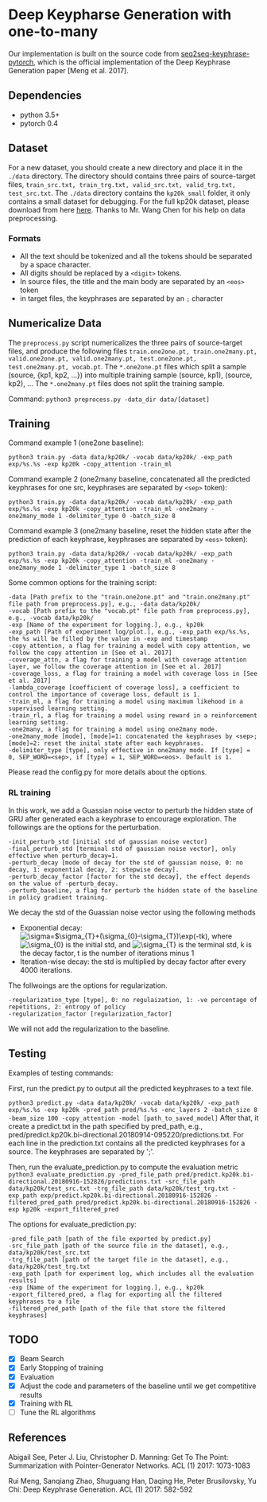 # Deep Keypharse Generation with one-to-many
Our implementation is built on the source code from [seq2seq-keyphrase-pytorch](https://github.com/memray/seq2seq-keyphrase-pytorch), which is the official implementation of the Deep Keyphrase Generation paper \[Meng et al. 2017\].

## Dependencies
* python 3.5+
* pytorch 0.4

## Dataset
For a new dataset, you should create a new directory and place it in the `./data` directory.
The directory should contains three pairs of source-target files, `train_src.txt, train_trg.txt, valid_src.txt, valid_trg.txt, test_src.txt`.
The `./data` directory contains the `kp20k_small` folder, it only contains a small dataset for debugging.
For the full kp20k dataset, please download from here [here](https://www.dropbox.com/s/b5zudclq0pfjdor/kp20k.zip?dl=0). Thanks to Mr. Wang Chen for his help on data preprocessing.

### Formats
* All the text should be tokenized and all the tokens should be separated by a space character.
* All digits should be replaced by a `<digit>` tokens.
* In source files, the title and the main body are separated by an `<eos>` token
* in target files, the keyphrases are separated by an `;` character

## Numericalize Data
The `preprocess.py` script numericalizes the three pairs of source-target files, and produce the following files
`train.one2one.pt, train.one2many.pt, valid.one2one.pt, valid.one2many.pt, test.one2one.pt, test.one2many.pt, vocab.pt`.
The `*.one2one.pt` files which split a sample (source, {kp1, kp2, ...}) into multiple training sample (source, kp1), (source, kp2), ...
The `*.one2many.pt` files does not split the training sample.

Command:
`python3 preprocess.py -data_dir data/[dataset]`

## Training
Command example 1 (one2one baseline):

`python3 train.py -data data/kp20k/ -vocab data/kp20k/ -exp_path exp/%s.%s -exp kp20k -copy_attention -train_ml`

Command example 2 (one2many baseline, concatenated all the predicted keyphrases for one src, keyphrases are separated by `<sep>` token):

`python3 train.py -data data/kp20k/ -vocab data/kp20k/ -exp_path exp/%s.%s -exp kp20k -copy_attention -train_ml -one2many -one2many_mode 1 -delimiter_type 0 -batch_size 8`

Command example 3 (one2many baseline, reset the hidden state after the prediction of each keyphrase, keyphrases are separated by `<eos>` token):

`python3 train.py -data data/kp20k/ -vocab data/kp20k/ -exp_path exp/%s.%s -exp kp20k -copy_attention -train_ml -one2many -one2many_mode 1 -delimiter_type 1 -batch_size 8`

Some common options for the training script:
```
-data [Path prefix to the "train.one2one.pt" and "train.one2many.pt" file path from preprocess.py], e.g., -data data/kp20k/
-vocab [Path prefix to the "vocab.pt" file path from preprocess.py], e.g., -vocab data/kp20k/
-exp [Name of the experiment for logging.], e.g., kp20k
-exp_path [Path of experiment log/plot.], e.g., -exp_path exp/%s.%s, the %s will be filled by the value in -exp and timestamp
-copy_attention, a flag for training a model with copy attention, we follow the copy attention in [See et al. 2017]
-coverage_attn, a flag for training a model with coverage attention layer, we follow the coverage attention in [See et al. 2017]
-coverage_loss, a flag for training a model with coverage loss in [See et al. 2017]
-lambda_coverage [coefficient of coverage loss], a coefficient to control the importance of coverage loss, default is 1.
-train_ml, a flag for training a model using maximum likehood in a supervised learning setting.
-train_rl, a flag for training a model using reward in a reinforcement learning setting.
-one2many, a flag for training a model using one2many mode.
-one2many_mode [mode], [mode]=1: concatenated the keyphrases by <sep>; [mode]=2: reset the inital state after each keyphrases.
-delimiter_type [type], only effective in one2many mode. If [type] = 0, SEP_WORD=<sep>, if [type] = 1, SEP_WORD=<eos>. Default is 1.
```
Please read the config.py for more details about the options.

### RL training
In this work, we add a Guassian noise vector to perturb the hidden state of GRU after generated each a keyphrase to encourage exploration.
The followings are the options for the perturbation.
```
-init_perturb_std [initial std of gaussian noise vector]
-final_perturb_std [terminal std of gaussian noise vector], only effective when perturb_decay=1.
-perturb_decay [mode of decay for the std of gaussian noise, 0: no decay, 1: exponential decay, 2: stepwise decay].
-perturb_decay_factor [factor for the std decay], the effect depends on the value of -perturb_decay.
-perturb_baseline, a flag for perturb the hidden state of the baseline in policy gradient training.
```

We decay the std of the Guassian noise vector using the following methods
- Exponential decay: <img src="https://latex.codecogs.com/gif.latex?\sigma=$\sigma_{T}&plus;(\sigma_{0}-\sigma_{T})\exp(-tk)" title="\sigma=$\sigma_{T}+(\sigma_{0}-\sigma_{T})\exp(-tk)" />,
where <img src="https://latex.codecogs.com/gif.latex?\sigma_{0}" title="\sigma_{0}" /> is the initial std, and <img src="https://latex.codecogs.com/gif.latex?\sigma_{T}" title="\sigma_{T}" /> is the terminal std, k is the decay factor, t is the number of iterations minus 1
- Iteration-wise decay: the std is multiplied by decay factor after every 4000 iterations.

The follwoings are the options for regularization.
```
-regularization_type [type], 0: no regulaization, 1: -ve percentage of repetitions, 2: entropy of policy
-regularization_factor [regularization_factor]
```
We will not add the regularization to the baseline.

## Testing
Examples of testing commands:

First, run the predict.py to output all the predicted keyphrases to a text file.

`python3 predict.py -data data/kp20k/ -vocab data/kp20k/ -exp_path exp/%s.%s -exp kp20k -pred_path pred/%s.%s -enc_layers 2 -batch_size 8 -beam_size 100 -copy_attention -model [path_to_saved_model]`
After that, it create a predict.txt in the path specified by pred_path, e.g., pred/predict.kp20k.bi-directional.20180914-095220/predictions.txt.
For each line in the prediction.txt contains all the predicted keyphrases for a source. The keyphrases are separated by ';'.

Then, run the evaluate_prediction.py to compute the evaluation metric
`python3 evaluate_prediction.py -pred_file_path pred/predict.kp20k.bi-directional.20180916-152826/predictions.txt -src_file_path data/kp20k/test_src.txt -trg_file_path data/kp20k/test_trg.txt -exp_path exp/predict.kp20k.bi-directional.20180916-152826 -filtered_pred_path pred/predict.kp20k.bi-directional.20180916-152826 -exp kp20k -export_filtered_pred`

The options for evaluate_prediction.py:
```
-pred_file_path [path of the file exported by predict.py]
-src_file_path [path of the source file in the dataset], e.g., data/kp20k/test_src.txt
-trg_file_path [path of the target file in the dataset], e.g., data/kp20k/test_trg.txt
-exp_path [path for experiment log, which includes all the evaluation results]
-exp [Name of the experiment for logging.], e.g., kp20k
-export_filtered_pred, a flag for exporting all the filtered keyphrases to a file
-filtered_pred_path [path of the file that store the filtered keyphrases]
```

## TODO
- [x] Beam Search
- [x] Early Stopping of training
- [x] Evaluation
- [x] Adjust the code and parameters of the baseline until we get competitive results
- [x] Training with RL
- [ ] Tune the RL algorithms

## References
Abigail See, Peter J. Liu, Christopher D. Manning:
Get To The Point: Summarization with Pointer-Generator Networks. ACL (1) 2017: 1073-1083

Rui Meng, Sanqiang Zhao, Shuguang Han, Daqing He, Peter Brusilovsky, Yu Chi:
Deep Keyphrase Generation. ACL (1) 2017: 582-592
